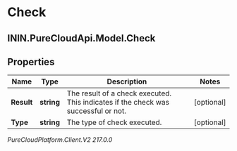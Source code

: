 # Check

## ININ.PureCloudApi.Model.Check

## Properties

|Name | Type | Description | Notes|
|------------ | ------------- | ------------- | -------------|
| **Result** | **string** | The result of a check executed. This indicates if the check was successful or not. | [optional] |
| **Type** | **string** | The type of check executed. | [optional] |



_PureCloudPlatform.Client.V2 217.0.0_

